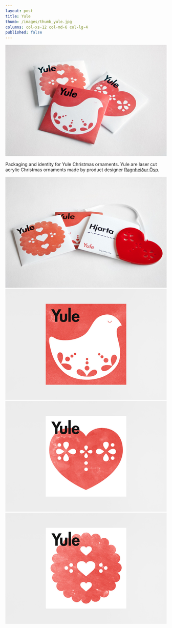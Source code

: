```yaml
---
layout: post
title: Yule
thumb: /images/thumb_yule.jpg
columns: col-xs-12 col-md-6 col-lg-4
published: false
---
```


<div><img src="/images/yule1.jpg" alt="Yule"></div>

Packaging and identity for Yule Christmas ornaments. Yule are laser cut acrylic Christmas ornaments made by product designer [Ragnheiður Ösp](http://www.umemi.com).

<div><img src="/images/yule2.jpg" class="m" alt="Yule"></div>

<div><img src="/images/yule3.jpg" class="m" alt="Yule"></div>

<div><img src="/images/yule4.jpg" class="m" alt="Yule"></div>

<div><img src="/images/yule5.jpg" class="m" alt="Yule"></div>

